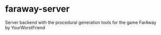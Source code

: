# faraway-server
Server backend with the procedural generation tools for the game FarAway by YourWorstFriend
